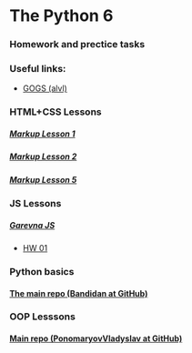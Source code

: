 # The Python 6

### Homework and prectice tasks

### Useful links:
- [GOGS (alvl)](http://gitlab.a-level.com.ua/)

### HTML+CSS Lessons
##### [Markup Lesson 1](http://doc.a-level.com.ua/markup__lesson01)
##### [Markup Lesson 2](http://doc.a-level.com.ua/markup__lesson02)
##### [Markup Lesson 5](http://doc.a-level.com.ua/markup__lesson05)

### JS Lessons
##### [Garevna JS](https://github.com/garevna/js-course/wiki)
- [HW 01](https://github.com/garevna/js-course/wiki/hw-01)

### Python basics
#### [The main repo (Bandidan at GitHub)](https://github.com/Bandydan/python6)

### OOP Lesssons
#### [Main repo (PonomaryovVladyslav at GitHub)](https://github.com/PonomaryovVladyslav/PythonCources)
